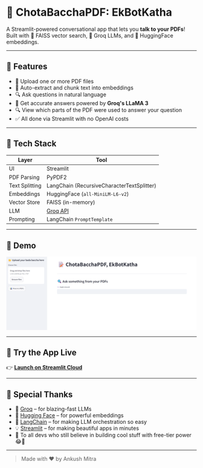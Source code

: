 # 🤖 ChotaBacchaPDF: EkBotKatha

A Streamlit-powered conversational app that lets you **talk to your PDFs**!  
Built with 🧠 FAISS vector search, 💬 Groq LLMs, and 🤗 HuggingFace embeddings.

---

## 🚀 Features

- 📂 Upload one or more PDF files
- 🧠 Auto-extract and chunk text into embeddings
- 🔍 Ask questions in natural language
- 💬 Get accurate answers powered by **Groq's LLaMA 3**
- 🔍 View which parts of the PDF were used to answer your question
- ✅ All done via Streamlit with no OpenAI costs

---

## 🧱 Tech Stack

| Layer            | Tool                                |
|------------------|--------------------------------------|
| UI               | Streamlit                           |
| PDF Parsing      | PyPDF2                              |
| Text Splitting   | LangChain (RecursiveCharacterTextSplitter) |
| Embeddings       | HuggingFace (`all-MiniLM-L6-v2`)     |
| Vector Store     | FAISS (in-memory)                   |
| LLM              | [Groq API](https://console.groq.com) |
| Prompting        | LangChain `PromptTemplate`           |

---

## 🧪 Demo

![Demo Screenshot](ChotaBacchaSS.png)

---

## 🔗 Try the App Live

👉 [**Launch on Streamlit Cloud**](https://chotabaccha--pdf-q-a-bot-leprxnx24ukbtw58zip8ft.streamlit.app/)


---

## 🙏 Special Thanks

- 💬 [Groq](https://console.groq.com) – for blazing-fast LLMs
- 🤗 [Hugging Face](https://huggingface.co/sentence-transformers/all-MiniLM-L6-v2) – for powerful embeddings
- 🧠 [LangChain](https://www.langchain.com) – for making LLM orchestration so easy
- 💡 [Streamlit](https://streamlit.io) – for making beautiful apps in minutes
- 🤝 To all devs who still believe in building cool stuff with free-tier power 😂💪

---

> Made with ❤️ by Ankush Mitra

